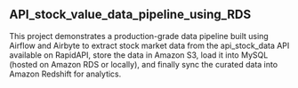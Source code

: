 ## API_stock_value_data_pipeline_using_RDS
This project demonstrates a production-grade data pipeline built using Airflow and Airbyte to extract stock market data from the api_stock_data API available on RapidAPI, store the data in Amazon S3, load it into MySQL (hosted on Amazon RDS or locally), and finally sync the curated data into Amazon Redshift for analytics.
